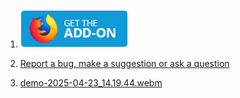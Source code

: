 1. [![](https://raw.githubusercontent.com/igorlogius/igorlogius/main/geFxAddon.png)](https://addons.mozilla.org/firefox/addon/access-url-parts/)

2. [Report a bug, make a suggestion or ask a question](https://github.com/igorlogius/igorlogius/issues/new/choose)

3. [demo-2025-04-23_14.19.44.webm](https://github.com/user-attachments/assets/05fab066-0ba0-454e-8b12-1ee45fed43b6)

